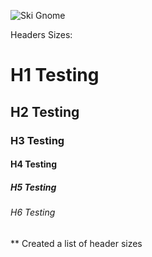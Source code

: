 ![Ski Gnome](https://github.com/user-attachments/assets/7fbfa15d-382c-499c-bc6e-3dd82a9606ec)


Headers Sizes:

# H1 Testing
## H2 Testing
### H3 Testing
#### H4 Testing
##### H5 Testing
###### H6 Testing


** Created a list of header sizes
